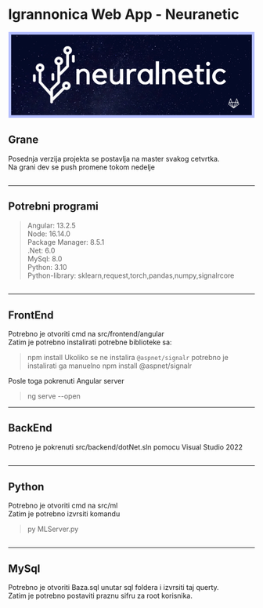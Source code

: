 # Igrannonica Web App - Neuranetic

![Logo firme](slike/neuralnetic-git.png)

## Grane
Posednja verzija projekta se postavlja na master svakog cetvrtka.<br>
Na grani dev se push promene tokom nedelje
##
---
## Potrebni programi

> Angular: 13.2.5 <br>
> Node: 16.14.0<br>
> Package Manager: 8.5.1<br>
> .Net: 6.0<br>
> MySql: 8.0<br>
> Python: 3.10<br>
> Python-library: sklearn,request,torch,pandas,numpy,signalrcore<br>
##
---
## FrontEnd

Potrebno je otvoriti cmd na src/frontend/angular<br>
Zatim je potrebno instalirati potrebne biblioteke sa:
> npm install
Ukoliko se ne instalira `@aspnet/signalr` potrebno je instalirati ga manuelno
> npm install @aspnet/signalr

Posle toga pokrenuti Angular server
>ng serve --open
---
## BackEnd

Potreno je pokrenuti src/backend/dotNet.sln pomocu Visual Studio 2022
##
---
## Python

Potrebno je otvoriti cmd na src/ml<br>
Zatim je potrebno izvrsiti komandu
> py MLServer.py
##
---
## MySql

Potrebno je otvoriti Baza.sql unutar sql foldera i izvrsiti taj querty.<br>
Zatim je potrebno postaviti praznu sifru za root korisnika.
##